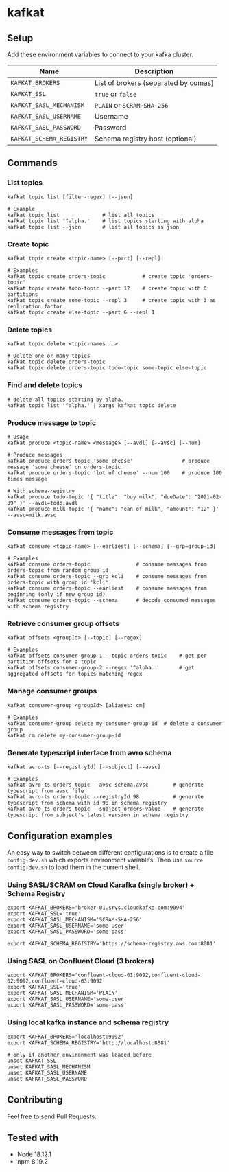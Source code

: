 # kafkat

## Setup

Add these environment variables to connect to your kafka cluster.

Name | Description
--- | ---
`KAFKAT_BROKERS` | List of brokers (separated by comas)
`KAFKAT_SSL` | `true` or `false`
`KAFKAT_SASL_MECHANISM` | `PLAIN` or `SCRAM-SHA-256`
`KAFKAT_SASL_USERNAME` | Username
`KAFKAT_SASL_PASSWORD` | Password
`KAFKAT_SCHEMA_REGISTRY` | Schema registry host (optional)


## Commands

### List topics
```
kafkat topic list [filter-regex] [--json]

# Example
kafkat topic list              # list all topics
kafkat topic list '^alpha.'    # list topics starting with alpha
kafkat topic list --json       # list all topics as json
```

### Create topic
```
kafkat topic create <topic-name> [--part] [--repl]

# Examples
kafkat topic create orders-topic            # create topic 'orders-topic'
kafkat topic create todo-topic --part 12    # create topic with 6 partitions
kafkat topic create some-topic --repl 3     # create topic with 3 as replication factor
kafkat topic create else-topic --part 6 --repl 1
```

### Delete topics
```
kafkat topic delete <topic-names...>

# Delete one or many topics
kafkat topic delete orders-topic
kafkat topic delete orders-topic todo-topic some-topic else-topic
```

### Find and delete topics
```
# delete all topics starting by alpha.
kafkat topic list '^alpha.' | xargs kafkat topic delete
```

### Produce message to topic
```
# Usage
kafkat produce <topic-name> <message> [--avdl] [--avsc] [--num]

# Produce messages
kafkat produce orders-topic 'some cheese'                # produce message 'some cheese' on orders-topic
kafkat produce orders-topic 'lot of cheese' --num 100    # produce 100 times message

# With schema-registry
kafkat produce todo-topic '{ "title": "buy milk", "dueDate": "2021-02-09" }' --avdl=todo.avdl
kafkat produce milk-topic '{ "name": "can of milk", "amount": "12" }' --avsc=milk.avsc
```

### Consume messages from topic
```
kafkat consume <topic-name> [--earliest] [--schema] [--grp=group-id]

# Examples
kafkat consume orders-topic               # consume messages from orders-topic from random group id
kafkat consume orders-topic --grp kcli    # consume messages from orders-topic with group id 'kcli'
kafkat consume orders-topic --earliest    # consume messages from beginning (only if new group id)
kafkat consume orders-topic --schema      # decode consumed messages with schema registry
```

### Retrieve consumer group offsets
```
kafkat offsets <groupId> [--topic] [--regex]

# Examples
kafkat offsets consumer-group-1 --topic orders-topic    # get per partition offsets for a topic
kafkat offsets consumer-group-2 --regex '^alpha.'       # get aggregated offsets for topics matching regex
```

### Manage consumer groups
```
kafkat consumer-group <groupId> [aliases: cm]

# Examples
kafkat consumer-group delete my-consumer-group-id  # delete a consumer group
kafkat cm delete my-consumer-group-id
```

### Generate typescript interface from avro schema
```
kafkat avro-ts [--registryId] [--subject] [--avsc]

# Examples
kafkat avro-ts orders-topic --avsc schema.avsc        # generate typescript from avsc file
kafkat avro-ts orders-topic --registryId 98           # generate typescript from schema with id 98 in schema registry
kafkat avro-ts orders-topic --subject orders-value    # generate typescript from subject's latest version in schema registry
```

## Configuration examples

An easy way to switch between different configurations is to create a file `config-dev.sh` which exports environment variables. Then use `source config-dev.sh` to load them in the current shell.

### Using SASL/SCRAM on Cloud Karafka (single broker) + Schema Registry
```
export KAFKAT_BROKERS='broker-01.srvs.cloudkafka.com:9094'
export KAFKAT_SSL='true'
export KAFKAT_SASL_MECHANISM='SCRAM-SHA-256'
export KAFKAT_SASL_USERNAME='some-user'
export KAFKAT_SASL_PASSWORD='some-pass'

export KAFKAT_SCHEMA_REGISTRY='https://schema-registry.aws.com:8081'
```

### Using SASL on Confluent Cloud (3 brokers)
```
export KAFKAT_BROKERS='confluent-cloud-01:9092,confluent-cloud-02:9092,confluent-cloud-03:9092'
export KAFKAT_SSL='true'
export KAFKAT_SASL_MECHANISM='PLAIN'
export KAFKAT_SASL_USERNAME='some-user'
export KAFKAT_SASL_PASSWORD='some-pass'
```

### Using local kafka instance and schema registry
```
export KAFKAT_BROKERS='localhost:9092'
export KAFKAT_SCHEMA_REGISTRY='http://localhost:8081'

# only if another environment was loaded before
unset KAFKAT_SSL
unset KAFKAT_SASL_MECHANISM
unset KAFKAT_SASL_USERNAME
unset KAFKAT_SASL_PASSWORD
```

## Contributing

Feel free to send Pull Requests.

## Tested with

- Node 18.12.1
- npm 8.19.2